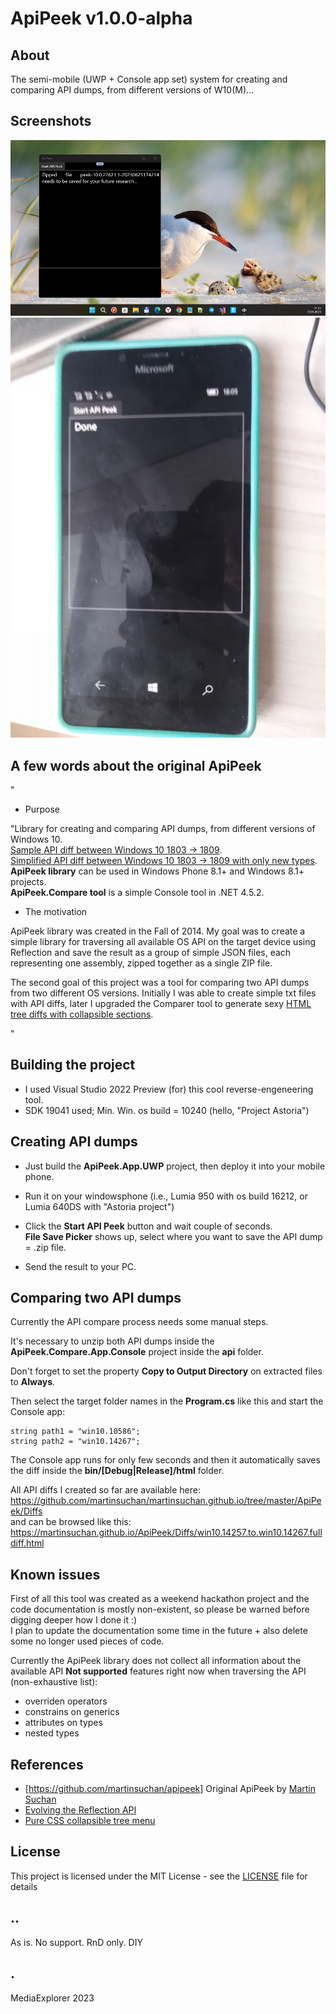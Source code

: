 # ApiPeek v1.0.0-alpha

## About
The semi-mobile (UWP + Console app set) system for creating and comparing API dumps, from different versions of W10(M)...

## Screenshots
![](Images/shot1.png)
![](Images/shot2.png)

## A few words about the original ApiPeek

"
- Purpose 

"Library for creating and comparing API dumps, from different versions of Windows 10.  
[Sample API diff between Windows 10 1803 -> 1809](https://martinsuchan.github.io/ApiPeek/Diffs/win10.1803.to.win10.1809.fulldiff.html).  
[Simplified API diff between Windows 10 1803 -> 1809 with only new types](https://martinsuchan.github.io/ApiPeek/Diffs/win10.1803.to.win10.1809.diff.html).  
**ApiPeek library** can be used in Windows Phone 8.1+ and Windows 8.1+ projects.  
**ApiPeek.Compare tool** is a simple Console tool in .NET 4.5.2.

- The motivation

ApiPeek library was created in the Fall of 2014. My goal was to create a simple library for traversing all available OS API on
the target device using Reflection and save the result as a group of simple JSON files, each representing one assembly,
zipped together as a single ZIP file.  
  
The second goal of this project was a tool for comparing two API dumps from two different OS versions.
Initially I was able to create simple txt files with API diffs,
later I upgraded the Comparer tool to generate sexy [HTML tree diffs with collapsible sections](https://martinsuchan.github.io/ApiPeek/Diffs/win10.14257.to.win10.14267.fulldiff.html).

"

## Building the project

- I used Visual Studio 2022 Preview (for) this cool reverse-engeneering tool.  
- SDK 19041 used; Min. Win. os build = 10240 (hello, "Project Astoria") 

## Creating API dumps

- Just build the **ApiPeek.App.UWP** project, then deploy it into your mobile phone.

- Run it on your windowsphone (i.e., Lumia 950 with os build 16212, or Lumia 640DS with "Astoria project")
 
- Click the **Start API Peek** button and wait couple of seconds.  
**File Save Picker** shows up, select where you want to save the API dump = .zip file.  

- Send the result to your PC.

## Comparing two API dumps

Currently the API compare process needs some manual steps.  

It's necessary to unzip both API dumps inside the **ApiPeek.Compare.App.Console** project inside the **api** folder.

Don't forget to set the property **Copy to Output Directory** on extracted files to **Always**.

Then select the target folder names in the **Program.cs** like this and start the Console app:

```
string path1 = "win10.10586";
string path2 = "win10.14267";
```

The Console app runs for only few seconds and then it automatically saves the diff inside the **bin/[Debug|Release]/html** folder.  

All API diffs I created so far are available here:  https://github.com/martinsuchan/martinsuchan.github.io/tree/master/ApiPeek/Diffs  
and can be browsed like this: https://martinsuchan.github.io/ApiPeek/Diffs/win10.14257.to.win10.14267.fulldiff.html

## Known issues

First of all this tool was created as a weekend hackathon project and the code documentation is mostly non-existent,
so please be warned before digging deeper how I done it :)  
I plan to update the documentation some time in the future + also delete some no longer used pieces of code.

Currently the ApiPeek library does not collect all information about the available API
**Not supported** features right now when traversing the API (non-exhaustive list):
 - overriden operators
 - constrains on generics
 - attributes on types
 - nested types
 
## References
- [https://github.com/martinsuchan/apipeek] Original ApiPeek by [Martin Suchan](https://github.com/martinsuchan)
- [Evolving the Reflection API](https://blogs.msdn.microsoft.com/dotnet/2012/08/28/evolving-the-reflection-api/)
- [Pure CSS collapsible tree menu](http://www.thecssninja.com/css/css-tree-menu)

## License
This project is licensed under the MIT License - see the [LICENSE](LICENSE) file for details


## ..
As is. No support. RnD only. DIY

## .
MediaExplorer 2023